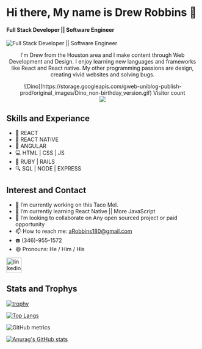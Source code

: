 

# Hi there, My name is Drew Robbins 👋
#### Full Stack Developer || Software Engineer 
![Full Stack Developer || Software Engineer ](https://thumbs.dreamstime.com/b/front-end-development-vector-concept-laptop-javascript-html-code-window-header-footer-banner-template-modern-172373798.jpg)


<p align='center'>
I'm Drew from the Houston area and I make content through Web Development and Design. I enjoy learning new languages and frameworks like React and React native. My other programming passions are design, creating vivid websites and solving bugs.
</p>

<div align="center"> 
  ![Dino](https://storage.googleapis.com/gweb-uniblog-publish-prod/original_images/Dino_non-birthday_version.gif)
  Visitor count<br>
  <img src="https://profile-counter.glitch.me/Robbins180/count.svg" />
</div>


  



## Skills and Experiance

- 🤩  REACT
- 📲  REACT NATIVE
- 📐  ANGULAR
- 💻  HTML | CSS | JS
- 💎  RUBY | RAILS
- 🔍  SQL | NODE | EXPRESS

## Interest and Contact

- 🔭 I’m currently working on this Taco Mel. 
- 🌱 I’m currently learning React Native || More JavaScript 
- 👯 I’m looking to collaborate on Any open sourced project or paid opportunity 
- 📫 How to reach me: aRobbins180@gmail.com 
- ☎️ (346)-955-1572
- 😄 Pronouns: He / Him / His 


<div align='center>

[<img src='https://cdn.jsdelivr.net/npm/simple-icons@3.0.1/icons/github.svg' alt='github' height='40'>](https://github.com/Robbins180)  [<img src='https://cdn.jsdelivr.net/npm/simple-icons@3.0.1/icons/linkedin.svg' alt='linkedin' height='40'>](https://www.linkedin.com/in/https://www.linkedin.com/in/drew-robbins//)  

## Stats and Trophys

[![trophy](https://github-profile-trophy.vercel.app/?username=Robbins180)](https://github.com/ryo-ma/github-profile-trophy)


[![Top Langs](https://github-readme-stats.vercel.app/api/top-langs/?username=Robbins180)](https://github.com/anuraghazra/github-readme-stats)

 

![GitHub metrics](https://metrics.lecoq.io/Robbins180)  


[![Anurag's GitHub stats](https://github-readme-stats.vercel.app/api?username=Robbins180)](https://github.com/anuraghazra/github-readme-stats)


</div>



